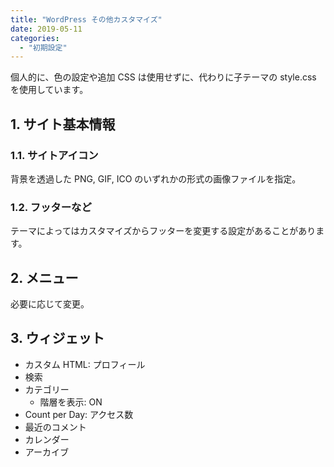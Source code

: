 ```yaml
---
title: "WordPress その他カスタマイズ"
date: 2019-05-11
categories: 
  - "初期設定"
---
```


個人的に、色の設定や追加 CSS は使用せずに、代わりに子テーマの style.css を使用しています。

## 1\. サイト基本情報

### 1.1. サイトアイコン

背景を透過した PNG, GIF, ICO のいずれかの形式の画像ファイルを指定。

### 1.2. フッターなど

テーマによってはカスタマイズからフッターを変更する設定があることがあります。

## 2\. メニュー

必要に応じて変更。

## 3\. ウィジェット

- カスタム HTML: プロフィール
- 検索
- カテゴリー
    - 階層を表示: ON
- Count per Day: アクセス数
- 最近のコメント
- カレンダー
- アーカイブ
